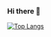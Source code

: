 ### Hi there 👋
[![Top Langs](https://github-readme-stats.vercel.app/api/top-langs/?username=haissaoui)](https://github.com/haissaoui/github-readme-stats)

<!--
**haissaoui/haissaoui** is a ✨ _special_ ✨ repository because its `README.md` (this file) appears on your GitHub profile.

Here are some ideas to get you started:

- 🔭 I’m currently working on ...
- 🌱 I’m currently learning ...
- 👯 I’m looking to collaborate on ...
- 🤔 I’m looking for help with ...
- 💬 Ask me about ...
- 📫 How to reach me: ...
- 😄 Pronouns: ...
- ⚡ Fun fact: ...
-->

